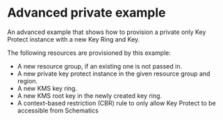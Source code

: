 # Advanced private example

An advanced example that shows how to provision a private only Key Protect instance with a new Key Ring and Key.

The following resources are provisioned by this example:
 - A new resource group, if an existing one is not passed in.
 - A new private key protect instance in the given resource group and region.
 - A new KMS key ring.
 - A new KMS root key in the newly created key ring.
 - A context-based restriction (CBR) rule to only allow Key Protect to be accessible from Schematics
